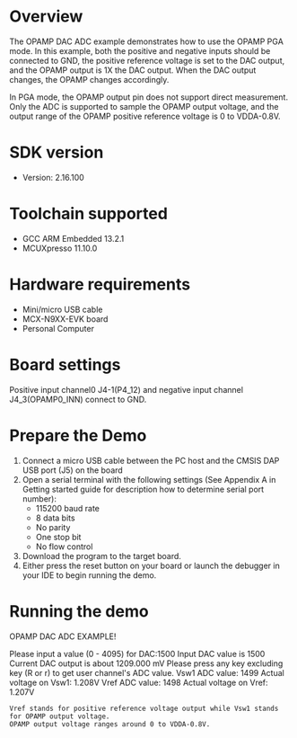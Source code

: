 Overview
========

The OPAMP DAC ADC example demonstrates how to use the OPAMP PGA mode. 
In this example, both the positive and negative inputs should be connected 
to GND, the positive reference voltage is set to the DAC output, and the OPAMP
output is 1X the DAC output. When the DAC output changes, the OPAMP changes accordingly.

In PGA mode, the OPAMP output pin does not support direct measurement. Only the ADC is 
supported to sample the OPAMP output voltage, and the output range of the OPAMP positive
reference voltage is 0 to VDDA-0.8V.

  

  

SDK version
===========
- Version: 2.16.100

Toolchain supported
===================
- GCC ARM Embedded  13.2.1
- MCUXpresso  11.10.0

Hardware requirements
=====================
- Mini/micro USB cable
- MCX-N9XX-EVK board
- Personal Computer

Board settings
==============
Positive input channel0 J4-1(P4_12) and negative input channel J4_3(OPAMP0_INN) connect to GND.

Prepare the Demo
================
1.  Connect a micro USB cable between the PC host and the CMSIS DAP USB port (J5) on the board
2.  Open a serial terminal with the following settings (See Appendix A in Getting started guide for description how to determine serial port number):
    - 115200 baud rate
    - 8 data bits
    - No parity
    - One stop bit
    - No flow control
3.  Download the program to the target board.
4.  Either press the reset button on your board or launch the debugger in your IDE to begin running the demo.

Running the demo
================
OPAMP DAC ADC EXAMPLE!

Please input a value (0 - 4095) for DAC:1500
Input DAC value is 1500
Current DAC output is about 1209.000 mV
Please press any key excluding key (R or r) to get user channel's ADC value.
Vsw1 ADC value: 1499
Actual voltage on Vsw1: 1.208V
Vref ADC value: 1498
Actual voltage on Vref: 1.207V


~~~~~~~~~~~~~~~~~~~~~~~~~~~~~~~~~~~~
Vref stands for positive reference voltage output while Vsw1 stands for OPAMP output voltage. 
OPAMP output voltage ranges around 0 to VDDA-0.8V.
